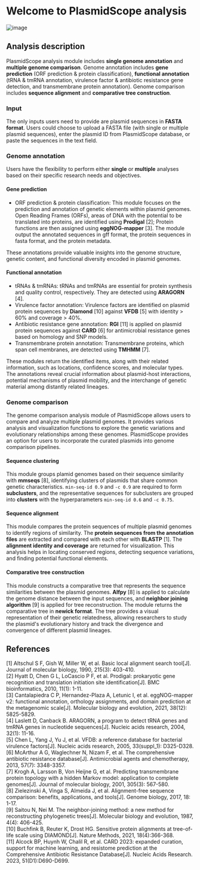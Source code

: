 # Welcome to PlasmidScope analysis

![image](/Figures/Plasmid_analysis.png)

## Analysis description
PlasmidScope analysis module includes **single genome annotation** and **multiple genome comparison**. Genome annotation includes **gene prediction** (ORF prediction & protein classification), **functional annotation** (tRNA & tmRNA annotation, virulence factor & antibiotic resistance gene detection, and transmembrane protein annotation). Genome comparison includes **sequence alignment** and **comparative tree construction**.

### Input
The only inputs users need to provide are plasmid sequences in **FASTA format**. Users could choose to upload a FASTA file (with single or multiple plasmid sequences), enter the plasmid ID from PlasmidScope database, or paste the sequences in the text field.

### Genome annotation
Users have the flexibility to perform either **single** or **multiple** analyses based on their specific research needs and objectives.

#### Gene prediction
+ ORF prediction & protein classification: This module focuses on the prediction and annotation of genetic elements within plasmid genomes. Open Reading Frames (ORFs), areas of DNA with the potential to be translated into proteins, are identified using **Prodigal** [2]; Protein functions are then assigned using **eggNOG-mapper** [3]. The module output the annotated sequences in gff format, the protein sequences in fasta format, and the protein metadata.

These annotations provide valuable insights into the genome structure, genetic content, and functional diversity encoded in plasmid genomes.

#### Functional annotation
+ tRNAs & tmRNAs: tRNAs and tmRNAs are essential for protein synthesis and quality control, respectively. They are detected using **ARAGORN** [4].
+ Virulence factor annotation: Virulence factors are identified on plasmid protein sequences by **Diamond** [10] against **VFDB** [5] with identity > 60% and coverage > 40%.
+ Antibiotic resistance gene annotation: **RGI** [11] is applied on plasmid protein sequences against **CARD** [6] for antimicrobial resistance genes based on homology and SNP models.
+ Transmembrane protein annotation: Transmembrane proteins, which span cell membranes, are detected using **TMHMM** [7].

These modules return the identified items, along with their related information, such as locations, confidence scores, and molecular types. The annotations reveal crucial information about plasmid-host interactions, potential mechanisms of plasmid mobility, and the interchange of genetic material among distantly related lineages.

### Genome comparison
The genome comparison analysis module of PlasmidScope allows users to compare and analyze multiple plasmid genomes. It provides various analysis and visualization functions to explore the genetic variations and evolutionary relationships among these genomes. PlasmidScope provides an option for users to incorporate the curated plasmids into genome comparison pipelines.

#### Sequence clustering
This module groups plamid genomes based on their sequence similarity with **mmseqs** [8], identifying clusters of plasmids that share common genetic characteristics. ``min-seq-id 0.9`` and ``-c 0.9`` are required to form **subclusters**, and the representative sequences for subclusters are grouped into **clusters** with the hyperparameters ``min-seq-id 0.6`` and ``-c 0.75``.

#### Sequence alignment
This module compares the protein sequences of multiple plasmid genomes to identify regions of similarity. The **protein sequences from the annotation files** are extracted and compared with each other with **BLASTP** [1]. The **alignment identity and coverage** are returned for visualization. This analysis helps in locating conserved regions, detecting sequence variations, and finding potential functional elements.

#### Comparative tree construction
This module constructs a comparative tree that represents the sequence similarities between the plasmid genomes. **Alfpy** [8] is applied to calculate the genome distance between the input sequences, and **neighbor joining algorithm** [9] is applied for tree reconstruction. The module returns the comparative tree in **newick format**. The tree provides a visual representation of their genetic relatedness, allowing researchers to study the plasmid's evolutionary history and track the divergence and convergence of different plasmid lineages.

## References
[1] Altschul S F, Gish W, Miller W, et al. Basic local alignment search tool[J]. Journal of molecular biology, 1990, 215(3): 403-410.<br>
[2] Hyatt D, Chen G L, LoCascio P F, et al. Prodigal: prokaryotic gene recognition and translation initiation site identification[J]. BMC bioinformatics, 2010, 11(1): 1-11.<br>
[3] Cantalapiedra C P, Hernandez-Plaza A, Letunic I, et al. eggNOG-mapper v2: functional annotation, orthology assignments, and domain prediction at the metagenomic scale[J]. Molecular biology and evolution, 2021, 38(12): 5825-5829.<br>
[4] Laslett D, Canback B. ARAGORN, a program to detect tRNA genes and tmRNA genes in nucleotide sequences[J]. Nucleic acids research, 2004, 32(1): 11-16.<br>
[5] Chen L, Yang J, Yu J, et al. VFDB: a reference database for bacterial virulence factors[J]. Nucleic acids research, 2005, 33(suppl_1): D325-D328.<br>
[6] McArthur A G, Waglechner N, Nizam F, et al. The comprehensive antibiotic resistance database[J]. Antimicrobial agents and chemotherapy, 2013, 57(7): 3348-3357.<br>
[7] Krogh A, Larsson B, Von Heijne G, et al. Predicting transmembrane protein topology with a hidden Markov model: application to complete genomes[J]. Journal of molecular biology, 2001, 305(3): 567-580.<br>
[8] Zielezinski A, Vinga S, Almeida J, et al. Alignment-free sequence comparison: benefits, applications, and tools[J]. Genome biology, 2017, 18: 1-17.<br>
[9] Saitou N, Nei M. The neighbor-joining method: a new method for reconstructing phylogenetic trees[J]. Molecular biology and evolution, 1987, 4(4): 406-425.<br>
[10] Buchfink B, Reuter K, Drost HG. Sensitive protein alignments at tree-of-life scale using DIAMOND[J]. Nature Methods, 2021, 18(4):366-368. <br>
[11] Alcock BP, Huynh W, Chalil R, et al. CARD 2023: expanded curation, support for machine learning, and resistome prediction at the Comprehensive Antibiotic Resistance Database[J]. Nucleic Acids Research. 2023, 51(D1):D690-D699.<br>
